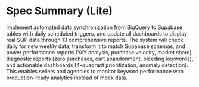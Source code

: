 # Spec Summary (Lite)

Implement automated data synchronization from BigQuery to Supabase tables with daily scheduled triggers, and update all dashboards to display real SQP data through 13 comprehensive reports. The system will check daily for new weekly data, transform it to match Supabase schemas, and power performance reports (YoY analysis, purchase velocity, market share), diagnostic reports (zero purchases, cart abandonment, bleeding keywords), and actionable dashboards (4-quadrant prioritization, anomaly detection). This enables sellers and agencies to monitor keyword performance with production-ready analytics instead of mock data.